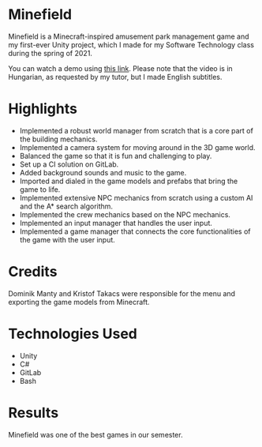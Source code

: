 # Minefield
Minefield is a Minecraft-inspired amusement park management game and my first-ever Unity project, which I made for my Software Technology class during the spring of 2021.

You can watch a demo using [this link](https://youtu.be/dvfuY1JlcvU). Please note that the video is in Hungarian, as requested by my tutor, but I made English subtitles.

# Highlights
* Implemented a robust world manager from scratch that is a core part of the building mechanics.
* Implemented a camera system for moving around in the 3D game world.
* Balanced the game so that it is fun and challenging to play.
* Set up a CI solution on GitLab.
* Added background sounds and music to the game.
* Imported and dialed in the game models and prefabs that bring the game to life.
* Implemented extensive NPC mechanics from scratch using a custom AI and the A* search algorithm.
* Implemented the crew mechanics based on the NPC mechanics.
* Implemented an input manager that handles the user input.
* Implemented a game manager that connects the core functionalities of the game with the user input.

# Credits
Dominik Manty and Kristof Takacs were responsible for the menu and exporting the game models from Minecraft.

# Technologies Used
* Unity
* C#
* GitLab
* Bash

# Results
Minefield was one of the best games in our semester.
